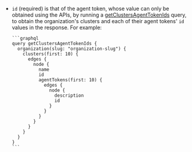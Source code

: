 - `id` (required) is that of the agent token, whose value can only be obtained using the APIs, by running a [getClustersAgentTokenIds](/docs/apis/graphql/schemas/query/organization) query, to obtain the organization's clusters and each of their agent tokens' `id` values in the response. For example:

      ```graphql
      query getClustersAgentTokenIds {
        organization(slug: "organization-slug") {
          clusters(first: 10) {
            edges {
              node {
                name
                id
                agentTokens(first: 10) {
                  edges {
                    node {
                      description
                      id
                    }
                  }
                }
              }
            }
          }
        }
      }
      ```
